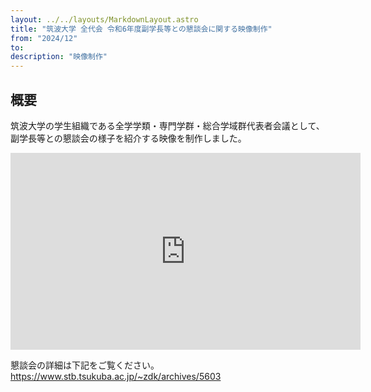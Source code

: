 ```yaml
---
layout: ../../layouts/MarkdownLayout.astro
title: "筑波大学 全代会 令和6年度副学長等との懇談会に関する映像制作"
from: "2024/12"
to: 
description: "映像制作"
---
```

## 概要
筑波大学の学生組織である全学学類・専門学群・総合学域群代表者会議として、副学長等との懇談会の様子を紹介する映像を制作しました。

<iframe width="560" height="315" src="https://www.youtube.com/embed/MPpGWPF6x00?si=gtSMdIGKA1G6WQ8u" title="YouTube video player" frameborder="0" allow="accelerometer; autoplay; clipboard-write; encrypted-media; gyroscope; picture-in-picture; web-share" referrerpolicy="strict-origin-when-cross-origin" allowfullscreen></iframe>

懇談会の詳細は下記をご覧ください。
https://www.stb.tsukuba.ac.jp/~zdk/archives/5603













